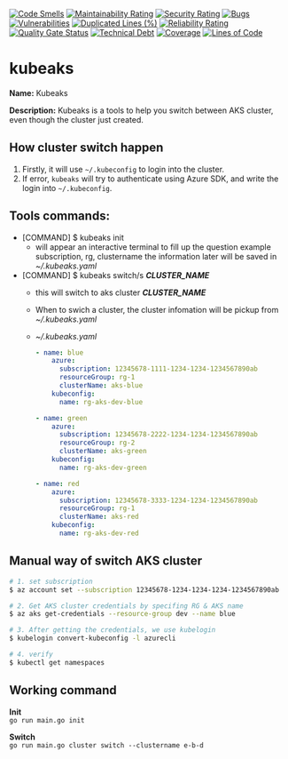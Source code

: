 [![Code Smells](https://sonarcloud.io/api/project_badges/measure?project=aoshfan_kubeaks&metric=code_smells)](https://sonarcloud.io/summary/new_code?id=aoshfan_kubeaks)
[![Maintainability Rating](https://sonarcloud.io/api/project_badges/measure?project=aoshfan_kubeaks&metric=sqale_rating)](https://sonarcloud.io/summary/new_code?id=aoshfan_kubeaks)
[![Security Rating](https://sonarcloud.io/api/project_badges/measure?project=aoshfan_kubeaks&metric=security_rating)](https://sonarcloud.io/summary/new_code?id=aoshfan_kubeaks)
[![Bugs](https://sonarcloud.io/api/project_badges/measure?project=aoshfan_kubeaks&metric=bugs)](https://sonarcloud.io/summary/new_code?id=aoshfan_kubeaks)
[![Vulnerabilities](https://sonarcloud.io/api/project_badges/measure?project=aoshfan_kubeaks&metric=vulnerabilities)](https://sonarcloud.io/summary/new_code?id=aoshfan_kubeaks)
[![Duplicated Lines (%)](https://sonarcloud.io/api/project_badges/measure?project=aoshfan_kubeaks&metric=duplicated_lines_density)](https://sonarcloud.io/summary/new_code?id=aoshfan_kubeaks)
[![Reliability Rating](https://sonarcloud.io/api/project_badges/measure?project=aoshfan_kubeaks&metric=reliability_rating)](https://sonarcloud.io/summary/new_code?id=aoshfan_kubeaks)
[![Quality Gate Status](https://sonarcloud.io/api/project_badges/measure?project=aoshfan_kubeaks&metric=alert_status)](https://sonarcloud.io/summary/new_code?id=aoshfan_kubeaks)
[![Technical Debt](https://sonarcloud.io/api/project_badges/measure?project=aoshfan_kubeaks&metric=sqale_index)](https://sonarcloud.io/summary/new_code?id=aoshfan_kubeaks)
[![Coverage](https://sonarcloud.io/api/project_badges/measure?project=aoshfan_kubeaks&metric=coverage)](https://sonarcloud.io/summary/new_code?id=aoshfan_kubeaks)
[![Lines of Code](https://sonarcloud.io/api/project_badges/measure?project=aoshfan_kubeaks&metric=ncloc)](https://sonarcloud.io/summary/new_code?id=aoshfan_kubeaks)  

# kubeaks

**Name:** Kubeaks

**Description:**
Kubeaks is a tools to help you switch between AKS cluster, even though the cluster just created.

## **How cluster switch happen**

1. Firstly, it will use `~/.kubeconfig` to login into the cluster.
2. If error, `kubeaks` will try to authenticate using Azure SDK, and write the login into `~/.kubeconfig`.

## **Tools commands:**

* [COMMAND] $ kubeaks init
  * will appear an interactive terminal to fill up the question example subscription, rg, clustername
the information later will be saved in _~/.kubeaks.yaml_
* [COMMAND] $ kubeaks switch/s ***CLUSTER_NAME***
  * this will switch to aks cluster ***CLUSTER_NAME***
  * When to swich a cluster, the cluster infomation will be pickup from _~/.kubeaks.yaml_
  * _~/.kubeaks.yaml_

    ```yaml
    - name: blue
        azure:
          subscription: 12345678-1111-1234-1234-1234567890ab
          resourceGroup: rg-1
          clusterName: aks-blue
        kubeconfig:
          name: rg-aks-dev-blue
    
    - name: green
        azure:
          subscription: 12345678-2222-1234-1234-1234567890ab
          resourceGroup: rg-2
          clusterName: aks-green
        kubeconfig:
          name: rg-aks-dev-green
    
    - name: red
        azure:
          subscription: 12345678-3333-1234-1234-1234567890ab
          resourceGroup: rg-1
          clusterName: aks-red
        kubeconfig:
          name: rg-aks-dev-red
    ```

## Manual way of switch AKS cluster

```bash
# 1. set subscription
$ az account set --subscription 12345678-1234-1234-1234-1234567890ab

# 2. Get AKS cluster credentials by specifing RG & AKS name
$ az aks get-credentials --resource-group dev --name blue

# 3. After getting the credentials, we use kubelogin
$ kubelogin convert-kubeconfig -l azurecli

# 4. verify
$ kubectl get namespaces
```

## Working command
**Init**  
`go run main.go init`

**Switch**  
`go run main.go cluster switch --clustername e-b-d`